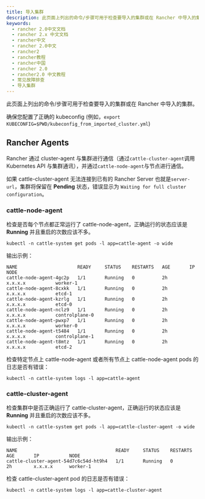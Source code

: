 ```yaml
---
title: 导入集群
description: 此页面上列出的命令/步骤可用于检查要导入的集群或在 Rancher 中导入的集群。确保您配置了正确的 kubeconfig (例如，`export KUBECONFIG=$PWD/kubeconfig_from_imported_cluster.yml`)
keywords:
  - rancher 2.0中文文档
  - rancher 2.x 中文文档
  - rancher中文
  - rancher 2.0中文
  - rancher2
  - rancher教程
  - rancher中国
  - rancher 2.0
  - rancher2.0 中文教程
  - 常见故障排查
  - 导入集群
---
```


此页面上列出的命令/步骤可用于检查要导入的集群或在 Rancher 中导入的集群。

确保您配置了正确的 kubeconfig (例如，`export KUBECONFIG=$PWD/kubeconfig_from_imported_cluster.yml`)

## Rancher Agents

Rancher 通过 cluster-agent 与集群进行通信（通过`cattle-cluster-agent`调用 Kubernetes API 与集群通讯），并通过`cattle-node-agent`与节点进行通信。

如果 cattle-cluster-agent 无法连接到已有的 Rancher Server 也就是`server-url`，集群将保留在 **Pending** 状态，错误显示为 `Waiting for full cluster configuration`。

### cattle-node-agent

检查是否每个节点都正常运行了 cattle-node-agent，正确运行的状态应该是 **Running** 并且重启的次数应该不多。

```
kubectl -n cattle-system get pods -l app=cattle-agent -o wide
```

输出示例：

```
NAME                      READY     STATUS    RESTARTS   AGE       IP                NODE
cattle-node-agent-4gc2p   1/1       Running   0          2h        x.x.x.x           worker-1
cattle-node-agent-8cxkk   1/1       Running   0          2h        x.x.x.x           etcd-1
cattle-node-agent-kzrlg   1/1       Running   0          2h        x.x.x.x           etcd-0
cattle-node-agent-nclz9   1/1       Running   0          2h        x.x.x.x           controlplane-0
cattle-node-agent-pwxp7   1/1       Running   0          2h        x.x.x.x           worker-0
cattle-node-agent-t5484   1/1       Running   0          2h        x.x.x.x           controlplane-1
cattle-node-agent-t8mtz   1/1       Running   0          2h        x.x.x.x           etcd-2
```

检查特定节点上 cattle-node-agent 或者所有节点上 cattle-node-agent pods 的日志是否有错误：

```
kubectl -n cattle-system logs -l app=cattle-agent
```

### cattle-cluster-agent

检查集群中是否正确运行了 cattle-cluster-agent，正确运行的状态应该是 **Running** 并且重启的次数应该不多。

```
kubectl -n cattle-system get pods -l app=cattle-cluster-agent -o wide
```

输出示例：

```
NAME                                    READY     STATUS    RESTARTS   AGE       IP           NODE
cattle-cluster-agent-54d7c6c54d-ht9h4   1/1       Running   0          2h        x.x.x.x      worker-1
```

检查 cattle-cluster-agent pod 的日志是否有错误：

```
kubectl -n cattle-system logs -l app=cattle-cluster-agent
```
